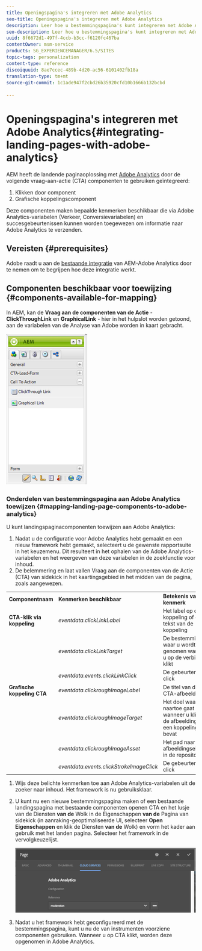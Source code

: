 ```yaml
---
title: Openingspagina's integreren met Adobe Analytics
seo-title: Openingspagina's integreren met Adobe Analytics
description: Leer hoe u bestemmingspagina's kunt integreren met Adobe Analytics.
seo-description: Leer hoe u bestemmingspagina's kunt integreren met Adobe Analytics.
uuid: 8f6672d1-497f-4ccb-b3cc-f6120fc467ba
contentOwner: msm-service
products: SG_EXPERIENCEMANAGER/6.5/SITES
topic-tags: personalization
content-type: reference
discoiquuid: 8ae7ccec-489b-4d20-ac56-6101402fb18a
translation-type: tm+mt
source-git-commit: 1c1ade947f2cbd26b35920cfd10b1666b132bcbd

---
```



# Openingspagina&#39;s integreren met Adobe Analytics{#integrating-landing-pages-with-adobe-analytics}

AEM heeft de landende paginaoplossing met [Adobe Analytics](https://www.omniture.com/en/products/analytics/sitecatalyst) door de volgende vraag-aan-actie (CTA) componenten te gebruiken geïntegreerd:

1. Klikken door component
1. Grafische koppelingscomponent

Deze componenten maken bepaalde kenmerken beschikbaar die via Adobe Analytics-variabelen (Verkeer, Conversievariabelen) en succesgebeurtenissen kunnen worden toegewezen om informatie naar Adobe Analytics te verzenden.

## Vereisten {#prerequisites}

Adobe raadt u aan de [bestaande integratie](/help/sites-administering/adobeanalytics.md) van AEM-Adobe Analytics door te nemen om te begrijpen hoe deze integratie werkt.

## Componenten beschikbaar voor toewijzing {#components-available-for-mapping}

In AEM, kan de **Vraag aan de componenten van de Actie** - **ClickThroughLink** en **GraphicalLink** - hier in het hulpslot worden getoond, aan de variabelen van de Analyse van Adobe worden in kaart gebracht.

![chlimage_1-21](assets/chlimage_1-21a.jpeg)

### Onderdelen van bestemmingspagina aan Adobe Analytics toewijzen {#mapping-landing-page-components-to-adobe-analytics}

U kunt landingspaginacomponenten toewijzen aan Adobe Analytics:

1. Nadat u de configuratie voor Adobe Analytics hebt gemaakt en een nieuw framework hebt gemaakt, selecteert u de gewenste rapportsuite in het keuzemenu. Dit resulteert in het ophalen van de Adobe Analytics-variabelen en het weergeven van deze variabelen in de zoekfunctie voor inhoud.
1. De belemmering en laat vallen Vraag aan de componenten van de Actie (CTA) van sidekick in het kaartingsgebied in het midden van de pagina, zoals aangewezen.

<table>
 <tbody>
  <tr>
   <td><strong>Componentnaam</strong></td>
   <td><strong>Kenmerken beschikbaar</strong></td>
   <td><strong>Betekenis van kenmerk</strong></td>
  </tr>
  <tr>
   <td><strong>CTA-klik via koppeling</strong></td>
   <td><i>eventdata.clickLinkLabel</i><br /> </td>
   <td>Het label op de koppeling of de tekst van de koppeling </td>
  </tr>
  <tr>
   <td><br type="_moz" /> </td>
   <td><i>eventdata.clickLinkTarget</i><br /> </td>
   <td>De bestemming waar u wordt genomen wanneer u op de verbinding klikt </td>
  </tr>
  <tr>
   <td><br type="_moz" /> </td>
   <td><i>eventdata.events.clickLinkClick</i><br /> </td>
   <td>De gebeurtenis click </td>
  </tr>
  <tr>
   <td><strong>Grafische koppeling CTA</strong></td>
   <td><i>eventdata.clickroughImageLabel</i><br /> </td>
   <td>De titel van de CTA-afbeelding </td>
  </tr>
  <tr>
   <td><br type="_moz" /> </td>
   <td><i>eventdata.clickroughImageTarget</i><br /> </td>
   <td>Het doel waar u naartoe gaat wanneer u klikt op de afbeelding die een koppeling bevat</td>
  </tr>
  <tr>
   <td><br type="_moz" /> </td>
   <td><i>eventdata.clickroughImageAsset</i><br /> </td>
   <td>Het pad naar het afbeeldingselement in de repository </td>
  </tr>
  <tr>
   <td><br type="_moz" /> </td>
   <td><i>eventdata.events.clickStrokeImageClick</i><br /> </td>
   <td>De gebeurtenis click</td>
  </tr>
 </tbody>
</table>

1. Wijs deze belichte kenmerken toe aan Adobe Analytics-variabelen uit de zoeker naar inhoud. Het framework is nu gebruiksklaar.
1. U kunt nu een nieuwe bestemmingspagina maken of een bestaande landingspagina met bestaande componenten openen CTA en het lusje van de Diensten **van de** Wolk in de Eigenschappen **van de** Pagina van sidekick (in aanraking-geoptimaliseerde UI, selecteer **Open Eigenschappen** en klik de Diensten **van de** Wolk) en vorm het kader aan gebruik met het landen pagina. Selecteer het framework in de vervolgkeuzelijst.

   ![chlimage_1-25](assets/chlimage_1-25a.png)

1. Nadat u het framework hebt geconfigureerd met de bestemmingspagina, kunt u nu de van instrumenten voorziene componenten gebruiken. Wanneer u op CTA klikt, worden deze opgenomen in Adobe Analytics.

